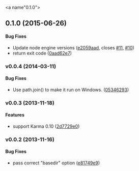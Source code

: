 <a name"0.1.0"></a>
## 0.1.0 (2015-06-26)


#### Bug Fixes

* Update node engine versions ([e2059aad](https://github.com/karma-runner/karma-cli/commit/e2059aad), closes [#11](https://github.com/karma-runner/karma-cli/issues/11), [#10](https://github.com/karma-runner/karma-cli/issues/10))
* return exit code ([0aad62e7](https://github.com/karma-runner/karma-cli/commit/0aad62e7))


<a name="v0.0.4"></a>
### v0.0.4 (2014-03-11)


#### Bug Fixes

* Use path.join() to make it run on Windows. ([05346293](http://github.com/karma-runner/karma-cli/commit/053462930de8bcdda800a425d66879df7b5b093f))

<a name="v0.0.3"></a>
### v0.0.3 (2013-11-18)


#### Features

* support Karma 0.10 ([2d7729e0](http://github.com/karma-runner/karma-cli/commit/2d7729e0fff8e5b795839d409dba26ece712bb3b))

<a name="v0.0.2"></a>
### v0.0.2 (2013-11-16)


#### Bug Fixes

* pass correct "basedir" option ([e81749e9](http://github.com/karma-runner/karma-cli/commit/e81749e940d7d75c3e019afa2cbd55f57991e8fe))

